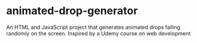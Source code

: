 # animated-drop-generator
An HTML and JavaScript project that generates animated drops falling randomly on the screen. Inspired by a Udemy course on web development
